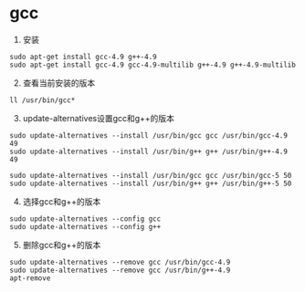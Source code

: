 # gcc
1. 安装
```
sudo apt-get install gcc-4.9 g++-4.9
sudo apt-get install gcc-4.9 gcc-4.9-multilib g++-4.9 g++-4.9-multilib
```
2. 查看当前安装的版本
```
ll /usr/bin/gcc*
```
3. update-alternatives设置gcc和g++的版本
```
sudo update-alternatives --install /usr/bin/gcc gcc /usr/bin/gcc-4.9 49
sudo update-alternatives --install /usr/bin/g++ g++ /usr/bin/g++-4.9 49

sudo update-alternatives --install /usr/bin/gcc gcc /usr/bin/gcc-5 50
sudo update-alternatives --install /usr/bin/g++ g++ /usr/bin/g++-5 50
```
4. 选择gcc和g++的版本
```
sudo update-alternatives --config gcc
sudo update-alternatives --config g++
```
5. 删除gcc和g++的版本
```
sudo update-alternatives --remove gcc /usr/bin/gcc-4.9
sudo update-alternatives --remove gcc /usr/bin/g++-4.9
apt-remove
```